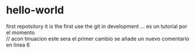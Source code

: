 # hello-world
first repotsitory
  it is the first use the git in development ...
  es un tutorial por el momento  
// acon tinuacion este sera el primer cambio
se añade un nuevo comentario en linea 6

